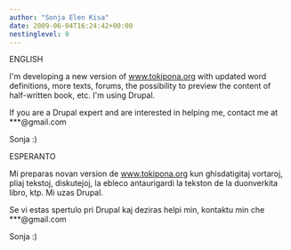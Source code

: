 ```yaml
---
author: "Sonja Elen Kisa"
date: 2009-06-04T16:24:42+00:00
nestinglevel: 0
---
```

ENGLISH  
  
I'm developing a new version of www.tokipona.org with updated word definitions, more texts, forums, the possibility to preview the content of half-written book, etc. I'm using Drupal.  
  
If you are a Drupal expert and are interested in helping me, contact me at \*\*\*@gmail.com  
  
Sonja :)  
  
ESPERANTO  
  
Mi preparas novan version de www.tokipona.org kun ghisdatigitaj vortaroj, pliaj tekstoj, diskutejoj, la ebleco antaurigardi la tekston de la duonverkita libro, ktp. Mi uzas Drupal.  
  
Se vi estas spertulo pri Drupal kaj deziras helpi min, kontaktu min che \*\*\*@gmail.com  
  
Sonja :)